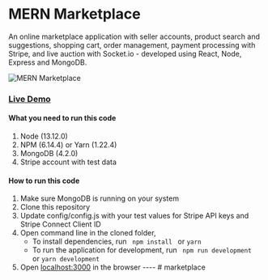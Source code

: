 # MERN Marketplace

An online marketplace application with seller accounts, product search and suggestions, shopping cart, order management, payment processing with Stripe, and live auction with Socket.io - developed using React, Node, Express and MongoDB. 

![MERN Marketplace](https://s3.amazonaws.com/mernbook/git+/marketplace.png "MERN Marketplace")

### [Live Demo](http://marketplace2.mernbook.com/ "MERN Marketplace")

#### What you need to run this code
1. Node (13.12.0)
2. NPM (6.14.4) or Yarn (1.22.4)
3. MongoDB (4.2.0)
4. Stripe account with test data

####  How to run this code
1. Make sure MongoDB is running on your system 
2. Clone this repository
3. Update config/config.js with your test values for Stripe API keys and Stripe Connect Client ID 
4. Open command line in the cloned folder,
   - To install dependencies, run ```  npm install  ``` or ``` yarn ```
   - To run the application for development, run ```  npm run development  ``` or ``` yarn development ```
5. Open [localhost:3000](http://localhost:3000/) in the browser
---- # marketplace

